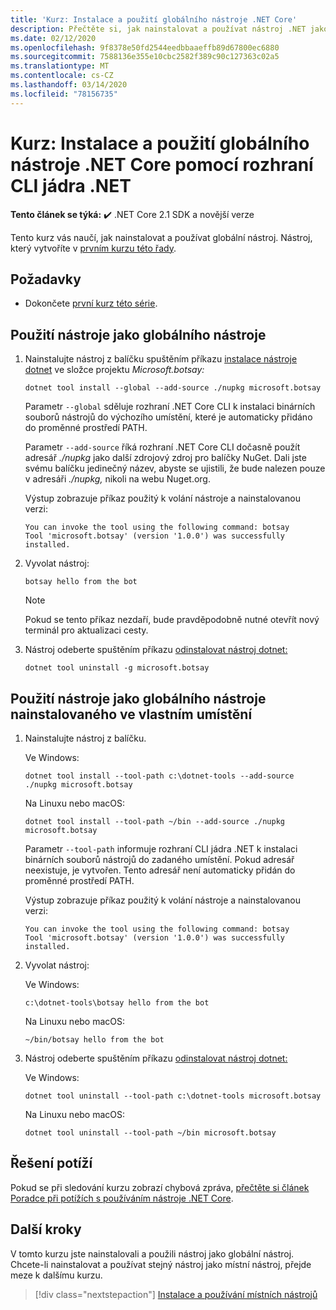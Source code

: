 ```yaml
---
title: 'Kurz: Instalace a použití globálního nástroje .NET Core'
description: Přečtěte si, jak nainstalovat a používat nástroj .NET jako globální nástroj.
ms.date: 02/12/2020
ms.openlocfilehash: 9f8378e50fd2544eedbbaaeffb89d67800ec6880
ms.sourcegitcommit: 7588136e355e10cbc2582f389c90c127363c02a5
ms.translationtype: MT
ms.contentlocale: cs-CZ
ms.lasthandoff: 03/14/2020
ms.locfileid: "78156735"
---
```

# <a name="tutorial-install-and-use-a-net-core-global-tool-using-the-net-core-cli"></a>Kurz: Instalace a použití globálního nástroje .NET Core pomocí rozhraní CLI jádra .NET

**Tento článek se týká:** ✔️ .NET Core 2.1 SDK a novější verze

Tento kurz vás naučí, jak nainstalovat a používat globální nástroj. Nástroj, který vytvoříte v [prvním kurzu této řady](global-tools-how-to-create.md).

## <a name="prerequisites"></a>Požadavky

* Dokončete [první kurz této série](global-tools-how-to-create.md).

## <a name="use-the-tool-as-a-global-tool"></a>Použití nástroje jako globálního nástroje

1. Nainstalujte nástroj z balíčku spuštěním příkazu [instalace nástroje dotnet](dotnet-tool-install.md) ve složce projektu *Microsoft.botsay:*

   ```dotnetcli
   dotnet tool install --global --add-source ./nupkg microsoft.botsay
   ```

   Parametr `--global` sděluje rozhraní .NET Core CLI k instalaci binárních souborů nástrojů do výchozího umístění, které je automaticky přidáno do proměnné prostředí PATH.

   Parametr `--add-source` říká rozhraní .NET Core CLI dočasně použít adresář *./nupkg* jako další zdrojový zdroj pro balíčky NuGet. Dali jste svému balíčku jedinečný název, abyste se ujistili, že bude nalezen pouze v adresáři *./nupkg,* nikoli na webu Nuget.org.

   Výstup zobrazuje příkaz použitý k volání nástroje a nainstalovanou verzi:

   ```console
   You can invoke the tool using the following command: botsay
   Tool 'microsoft.botsay' (version '1.0.0') was successfully installed.
   ```

1. Vyvolat nástroj:

   ```console
   botsay hello from the bot
   ```

   > [!NOTE]
   > Pokud se tento příkaz nezdaří, bude pravděpodobně nutné otevřít nový terminál pro aktualizaci cesty.

1. Nástroj odeberte spuštěním příkazu [odinstalovat nástroj dotnet:](dotnet-tool-uninstall.md)

   ```dotnetcli
   dotnet tool uninstall -g microsoft.botsay
   ```

## <a name="use-the-tool-as-a-global-tool-installed-in-a-custom-location"></a>Použití nástroje jako globálního nástroje nainstalovaného ve vlastním umístění

1. Nainstalujte nástroj z balíčku.

   Ve Windows:

   ```dotnetcli
   dotnet tool install --tool-path c:\dotnet-tools --add-source ./nupkg microsoft.botsay
   ```

   Na Linuxu nebo macOS:

   ```dotnetcli
   dotnet tool install --tool-path ~/bin --add-source ./nupkg microsoft.botsay
   ```

   Parametr `--tool-path` informuje rozhraní CLI jádra .NET k instalaci binárních souborů nástrojů do zadaného umístění. Pokud adresář neexistuje, je vytvořen. Tento adresář není automaticky přidán do proměnné prostředí PATH.

   Výstup zobrazuje příkaz použitý k volání nástroje a nainstalovanou verzi:

   ```console
   You can invoke the tool using the following command: botsay
   Tool 'microsoft.botsay' (version '1.0.0') was successfully installed.
   ```

1. Vyvolat nástroj:

   Ve Windows:

   ```console
   c:\dotnet-tools\botsay hello from the bot
   ```

   Na Linuxu nebo macOS:

   ```console
   ~/bin/botsay hello from the bot
   ```

1. Nástroj odeberte spuštěním příkazu [odinstalovat nástroj dotnet:](dotnet-tool-uninstall.md)

   Ve Windows:

   ```dotnetcli
   dotnet tool uninstall --tool-path c:\dotnet-tools microsoft.botsay
   ```

   Na Linuxu nebo macOS:

   ```dotnetcli
   dotnet tool uninstall --tool-path ~/bin microsoft.botsay
   ```

## <a name="troubleshoot"></a>Řešení potíží

Pokud se při sledování kurzu zobrazí chybová zpráva, [přečtěte si článek Poradce při potížích s používáním nástroje .NET Core](troubleshoot-usage-issues.md).

## <a name="next-steps"></a>Další kroky

V tomto kurzu jste nainstalovali a použili nástroj jako globální nástroj. Chcete-li nainstalovat a používat stejný nástroj jako místní nástroj, přejde meze k dalšímu kurzu.

> [!div class="nextstepaction"]
> [Instalace a používání místních nástrojů](local-tools-how-to-use.md)

